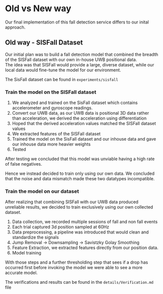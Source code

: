 # Old vs New way
Our final implementation of this fall detection service differs to our inital approach.

## Old way - SISFall Dataset

Our initial plan was to build a fall detection model that combined the breadth of the SISFall dataset with our own in-house UWB positional data.\
The idea was that SISFall would provide a large, diverse dataset, while our local data would fine-tune the model for our environment.

The SisFall dataset can be found in ```experiments/sisfall```

### Train the model on the SISFall dataset
1) We analyzed and trained on the SisFall dataset which contains accelerometer and gyroscope readings.
2) Convert our UWB data, as our UWB data is positional 3D data rather than acceleration, we derived the acceleration using differentiation
3) Hoped that the derived acceleration values matched the SISFall dataset values
4) We extracted features of the SISFall dataset
5) Trained the model on the SisFall dataset and our inhouse data and gave our inhouse data more heavier weights
6) Tested

After testing we concluded that this model was unviable having a high rate of false negatives.

Hence we instead decided to train only using our own data.
We concluded that the noise and data mismatch made these two datatypes incompatible.

### Train the model on our dataset
After realizing that combining SISFall with our UWB data produced unreliable results, we decided to train exclusively using our own collected dataset.

1) Data collection, we recorded multiple sessions of fall and non fall events
2) Each trial captured 3d position sampled at 60Hz
3) Data preprocessing, a pipeline was introduced that would clean and standardize the signals
4) Jump Removal -> Downsampling -> Savistzky Golay Smoothing
5) Feature Extraction, we extracted features directly from our position data.
6) Model training

With those steps and a further thresholding step that sees if a drop has occurred first before invoking the model we were able to see a more accurate model.

The verifications and results can be found in the ```details/Verification.md``` file